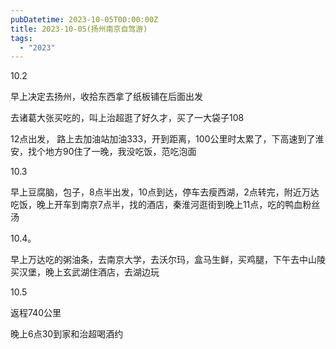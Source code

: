 ```yaml
---
pubDatetime: 2023-10-05T00:00:00Z
title: 2023-10-05(扬州南京自驾游)
tags:
  - "2023"
---
```


10.2

早上决定去扬州，收拾东西拿了纸板铺在后面出发

去诸葛大张买吃的，叫上治超逛了好久才，买了一大袋子108

12点出发， 路上去加油站加油333，开到距离，100公里时太累了，下高速到了淮安，找个地方90住了一晚，我没吃饭，范吃泡面

10.3

早上豆腐脑，包子，8点半出发，10点到达，停车去瘦西湖，2点转完，附近万达吃饭，晚上开车到南京7点半，找的酒店，秦淮河逛街到晚上11点，吃的鸭血粉丝汤

10.4。

早上万达吃的粥油条，去南京大学，去沃尔玛，盒马生鲜，买鸡腿，下午去中山陵买汉堡，晚上玄武湖住酒店，去湖边玩

10.5

返程740公里

晚上6点30到家和治超喝酒约
